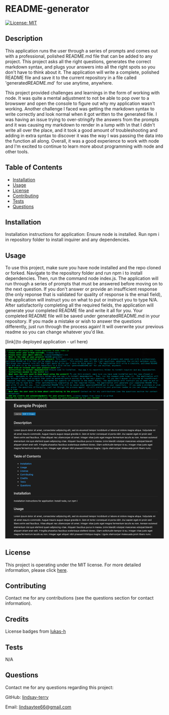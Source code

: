 
# README-generator
[![License: MIT](https://img.shields.io/badge/License-MIT-yellow.svg)](https://opensource.org/licenses/MIT)

## Description
This application runs the user through a series of prompts and comes out with a professional, polished README.md file that can be added to any project.  This project asks all the right questions, generates the correct markdown syntax, and plugs your answers into all the right spots so you don't have to think about it.  The application will write a complete, polished README file and save it to the current repository in a file called 'generatedREADME.md' for use anytime, anywhere. 

This project provided challenges and learnings in the form of working with node.  It was quite a mental adjustment to not be able to pop over to a browswer and open the console to figure out why my application wasn't working.  Another challenge I faced was getting the markdown syntax to write correctly and look normal when it got written to the generated file.  I was having an issue trying to over-stringify the answers from the prompts and it was causing my markdown to render in a lump with \n that I didn't write all over the place, and it took a good amount of troubleshooting and adding in extra syntax to discover it was the way I was passing the data into the function all along.  Overall, it was a good experience to work with node and I'm excited to continue to learn more about programming with node and other tools.

## Table of Contents
* [Installation](#Installation)
* [Usage](#Usage)
* [License](#License)
* [Contributing](#Contributing)
* [Tests](#Tests)
* [Questions](#Questions)

## Installation
Installation instructions for application:
Ensure node is installed.  Run npm i in repository folder to install inquirer and any dependencies.

## Usage
To use this project, make sure you have node installed and the repo cloned or forked.  Navigate to the repository folder and run npm i to install dependencies.  Then, run the command node index.js.  The application will run through a series of prompts that must be answered before moving on to the next question.  If you don't answer or provide an insufficient response (the only reponse that is validated for quality of response is the email field), the application will instruct you on what to put or instruct you to type N/A.  After satisfactorily completing all the required fields, the application will generate your completed README file and write it all for you.  Your completed README file will be saved under generatedREADME.md in your repository.  If you made a mistake or wish to answer the questions differently, just run through the process again!  It will overwrite your previous readme so you can change whatever you'd like.

[link](to deployed application - url here)

![Screenshot of application running in console](./assets/images/readme-screenshot.png)
![Screenshot of generated README](./assets/images/example-readme.png)

## License
This project is operating under the MIT license.  For more detailed information, please click [here](https://opensource.org/license/mit).

## Contributing
Contact me for any contributions (see the questions section for contact information).

## Credits
License badges from [lukas-h](https://gist.github.com/lukas-h/2a5d00690736b4c3a7ba)

## Tests
N/A

## Questions
Contact me for any questions regarding this project:

GitHub: [lindsay-terry](https://github.com/lindsay-terry)

Email: lindsaytee66@gmail.com

